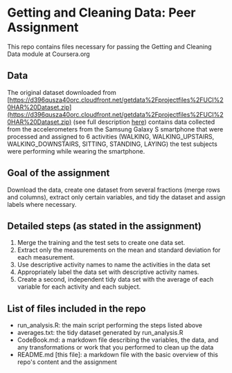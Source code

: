 # Getting and Cleaning Data: Peer Assignment
This repo contains files necessary for passing the Getting and Cleaning Data module at Coursera.org

## Data
The original dataset downloaded from [https://d396qusza40orc.cloudfront.net/getdata%2Fprojectfiles%2FUCI%20HAR%20Dataset.zip](https://d396qusza40orc.cloudfront.net/getdata%2Fprojectfiles%2FUCI%20HAR%20Dataset.zip) (see full description [here](http://archive.ics.uci.edu/ml/datasets/Human+Activity+Recognition+Using+Smartphones)) contains data collected from the accelerometers from the Samsung Galaxy S smartphone that were processed and assigned to 6 activities (WALKING, WALKING_UPSTAIRS, WALKING_DOWNSTAIRS, SITTING, STANDING, LAYING) the test subjects were performing while wearing the smartphone.

## Goal of the assignment
Download the data, create one dataset from several fractions (merge rows and columns), extract only certain variables, and tidy the dataset and assign labels where necessary.

## Detailed steps (as stated in the assignment)
1. Merge the training and the test sets to create one data set.
2. Extract only the measurements on the mean and standard deviation for each measurement. 
3. Use descriptive activity names to name the activities in the data set
4. Appropriately label the data set with descriptive activity names. 
5. Create a second, independent tidy data set with the average of each variable for each activity and each subject. 

## List of files included in the repo
* run_analysis.R: the main script performing the steps listed above
* averages.txt: the tidy dataset generated by run_analysis.R
* CodeBook.md: a markdown file describing the variables, the data, and any transformations or work that you performed to clean up the data
* README.md [this file]: a markdown file with the basic overview of this repo's content and the assignment

